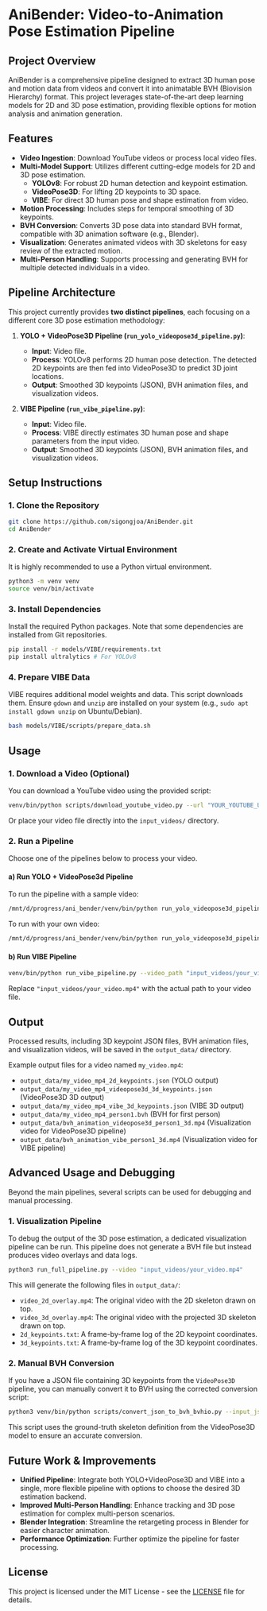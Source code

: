 # AniBender: Video-to-Animation Pose Estimation Pipeline

## Project Overview

AniBender is a comprehensive pipeline designed to extract 3D human pose and motion data from videos and convert it into animatable BVH (Biovision Hierarchy) format. This project leverages state-of-the-art deep learning models for 2D and 3D pose estimation, providing flexible options for motion analysis and animation generation.

## Features

-   **Video Ingestion**: Download YouTube videos or process local video files.
-   **Multi-Model Support**: Utilizes different cutting-edge models for 2D and 3D pose estimation.
    -   **YOLOv8**: For robust 2D human detection and keypoint estimation.
    -   **VideoPose3D**: For lifting 2D keypoints to 3D space.
    -   **VIBE**: For direct 3D human pose and shape estimation from video.
-   **Motion Processing**: Includes steps for temporal smoothing of 3D keypoints.
-   **BVH Conversion**: Converts 3D pose data into standard BVH format, compatible with 3D animation software (e.g., Blender).
-   **Visualization**: Generates animated videos with 3D skeletons for easy review of the extracted motion.
-   **Multi-Person Handling**: Supports processing and generating BVH for multiple detected individuals in a video.

## Pipeline Architecture

This project currently provides **two distinct pipelines**, each focusing on a different core 3D pose estimation methodology:

1.  **YOLO + VideoPose3D Pipeline (`run_yolo_videopose3d_pipeline.py`)**:
    -   **Input**: Video file.
    -   **Process**: YOLOv8 performs 2D human pose detection. The detected 2D keypoints are then fed into VideoPose3D to predict 3D joint locations.
    -   **Output**: Smoothed 3D keypoints (JSON), BVH animation files, and visualization videos.

2.  **VIBE Pipeline (`run_vibe_pipeline.py`)**:
    -   **Input**: Video file.
    -   **Process**: VIBE directly estimates 3D human pose and shape parameters from the input video.
    -   **Output**: Smoothed 3D keypoints (JSON), BVH animation files, and visualization videos.

## Setup Instructions

### 1. Clone the Repository

```bash
git clone https://github.com/sigongjoa/AniBender.git
cd AniBender
```

### 2. Create and Activate Virtual Environment

It is highly recommended to use a Python virtual environment.

```bash
python3 -m venv venv
source venv/bin/activate
```

### 3. Install Dependencies

Install the required Python packages. Note that some dependencies are installed from Git repositories.

```bash
pip install -r models/VIBE/requirements.txt
pip install ultralytics # For YOLOv8
```

### 4. Prepare VIBE Data

VIBE requires additional model weights and data. This script downloads them. Ensure `gdown` and `unzip` are installed on your system (e.g., `sudo apt install gdown unzip` on Ubuntu/Debian).

```bash
bash models/VIBE/scripts/prepare_data.sh
```

## Usage

### 1. Download a Video (Optional)

You can download a YouTube video using the provided script:

```bash
venv/bin/python scripts/download_youtube_video.py --url "YOUR_YOUTUBE_URL" --output_dir input_videos
```

Or place your video file directly into the `input_videos/` directory.

### 2. Run a Pipeline

Choose one of the pipelines below to process your video.

#### a) Run YOLO + VideoPose3d Pipeline

To run the pipeline with a sample video:

```bash
/mnt/d/progress/ani_bender/venv/bin/python run_yolo_videopose3d_pipeline.py --video_path sample_video.mp4
```

To run with your own video:

```bash
/mnt/d/progress/ani_bender/venv/bin/python run_yolo_videopose3d_pipeline.py --video_path "input_videos/your_video.mp4" --output_base_dir output_data
```

#### b) Run VIBE Pipeline

```bash
venv/bin/python run_vibe_pipeline.py --video_path "input_videos/your_video.mp4" --output_base_dir output_data
```

Replace `"input_videos/your_video.mp4"` with the actual path to your video file.

## Output

Processed results, including 3D keypoint JSON files, BVH animation files, and visualization videos, will be saved in the `output_data/` directory.

Example output files for a video named `my_video.mp4`:

-   `output_data/my_video_mp4_2d_keypoints.json` (YOLO output)
-   `output_data/my_video_mp4_videopose3d_3d_keypoints.json` (VideoPose3D 3D output)
-   `output_data/my_video_mp4_vibe_3d_keypoints.json` (VIBE 3D output)
-   `output_data/my_video_mp4_person1.bvh` (BVH for first person)
-   `output_data/bvh_animation_videopose3d_person1_3d.mp4` (Visualization video for VideoPose3D pipeline)
-   `output_data/bvh_animation_vibe_person1_3d.mp4` (Visualization video for VIBE pipeline)

## Advanced Usage and Debugging

Beyond the main pipelines, several scripts can be used for debugging and manual processing.

### 1. Visualization Pipeline

To debug the output of the 3D pose estimation, a dedicated visualization pipeline can be run. This pipeline does not generate a BVH file but instead produces video overlays and data logs.

```bash
python3 run_full_pipeline.py --video "input_videos/your_video.mp4"
```

This will generate the following files in `output_data/`:
-   `video_2d_overlay.mp4`: The original video with the 2D skeleton drawn on top.
-   `video_3d_overlay.mp4`: The original video with the projected 3D skeleton drawn on top.
-   `2d_keypoints.txt`: A frame-by-frame log of the 2D keypoint coordinates.
-   `3d_keypoints.txt`: A frame-by-frame log of the 3D keypoint coordinates.

### 2. Manual BVH Conversion

If you have a JSON file containing 3D keypoints from the `VideoPose3D` pipeline, you can manually convert it to BVH using the corrected conversion script:

```bash
python3 venv/bin/python scripts/convert_json_to_bvh_bvhio.py --input_json_path "output_data/your_video_videopose3d_smoothed_3d_keypoints.json" --output_dir "output_data"
```

This script uses the ground-truth skeleton definition from the VideoPose3D model to ensure an accurate conversion.

## Future Work & Improvements

-   **Unified Pipeline**: Integrate both YOLO+VideoPose3D and VIBE into a single, more flexible pipeline with options to choose the desired 3D estimation backend.
-   **Improved Multi-Person Handling**: Enhance tracking and 3D pose estimation for complex multi-person scenarios.
-   **Blender Integration**: Streamline the retargeting process in Blender for easier character animation.
-   **Performance Optimization**: Further optimize the pipeline for faster processing.

## License

This project is licensed under the MIT License - see the [LICENSE](LICENSE) file for details.